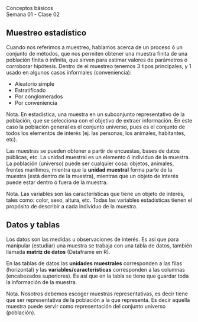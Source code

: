 <div class="header">
    <span class="header_txt">Conceptos básicos</span><br/>
    <span class="header_dec">Semana 01 - Clase 02</span>
</div>
  
##   Muestreo estadístico
  
Cuando nos referimos a muestreo, hablamos acerca de un proceso ó un conjunto de métodos, que nos permiten obtener una muestra finita de una población finita ó infinita, que sirven para estimar valores de parámetros ó corroborar hipótesis. Dentro de el muestreo tenemos 3 tipos principales, y 1 usado en algunos casos informales (conveniencia):
- Aleatorio simple
- Estratificado
- Por conglomerados
- Por conveniencia
  
<div id="n-box">
Nota. En estadística, una muestra en un subconjunto representativo de la población, que se selecciona con el objetivo de extraer información. En este caso la población general es el conjunto universo, pues es el conjunto de todos los elementos de interés (ej. las personas, los animales, habitantes, etc).
</div>
  
Las muestras se pueden obtener a partir de encuestas, bases de datos públicas, etc. La unidad muestral es un elemento ó individuo de la muestra. La población (universo) puede ser cualquier cosa: objetos, animales, frentes marítimos, mientra que la **unidad muestral** forma parte de la muestra (está dentro de la muestra), mientras que un objeto de interés puede estar dentro ó fuera de la muestra.
  
<div id="n-box">
Nota. Las variables son las características que tiene un objeto de interés, tales como: color, sexo, altura, etc. Todas las variables estadísticas tienen el propósito de describir a cada individuo de la muestra. 
</div>
  
##  Datos y tablas
  
Los datos son las medidas u observaciones de interés. Es así que para manipular (estudiar) una muestra se trabaja con una tabla de datos, también llamada **matriz de datos** (Dataframe en R).
  
En las tablas de datos las **unidades muestrales** corresponden a las filas (horizontal) y las **variables/características** corresponden a las columnas (encabezados superiores). Es así que en la tabla se tiene que guardar toda la información de la muestra.
  
<div id="n-box">
Nota. Nosotros debemos escoger muestras representativas, es decir tiene que ser representativa de la población a la que representa. Es decir aquella muestra puede servir como representación del conjunto universo (población).
</div>